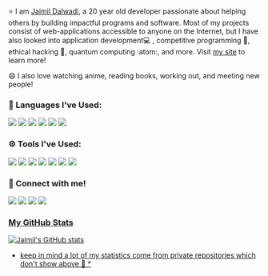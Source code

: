 ⭐️ I am [Jaimil Dalwadi](https://jaimildalwadi.netlify.app), a 20 year old developer passionate about helping others by building impactful programs and software. Most of my projects consist of web-applications accessible to anyone on the Internet, but I have also looked into application development💻 , competitive programming 🥇, ethical hacking 🤺, quantum computing :atom:, and more. Visit [my site](https://jaimildalwadi.com) to learn more!

😄 I also love watching anime, reading books, working out, and meeting new people!

<!--<p align="center"><a href="https://github.com/anuraghazra/github-readme-stats"><img src="https://github-readme-stats.vercel.app/api?username=theDe-bugger&amp;bg_color=000000&amp;text_color=ff5bff&amp;title_color=9e2eff" alt="Jaimil&#39;s github stats"></a></p>-->

### 🚀 Languages I've Used: 
<img src = "https://img.shields.io/badge/Python-3776AB?style=for-the-badge&logo=python&logoColor=white">  <img src = "https://img.shields.io/badge/JavaScript-323330?style=for-the-badge&logo=javascript&logoColor=F7DF1E"> <img src = "https://img.shields.io/badge/React-20232A?style=for-the-badge&logo=react&logoColor=61DAFB"> <img src = "https://img.shields.io/badge/Java-ED8B00?style=for-the-badge&logo=java&logoColor=white"> <img src = "https://img.shields.io/badge/HTML5-E34F26?style=for-the-badge&logo=html5&logoColor=white"> <img src = "https://img.shields.io/badge/CSS3-1572B6?style=for-the-badge&logo=css3&logoColor=white">

### ⚙️ Tools I've Used:
<img src = "https://img.shields.io/badge/Git-F05032?style=for-the-badge&logo=git&logoColor=white"> <img src = "https://img.shields.io/badge/Visual_Studio_Code-0078D4?style=for-the-badge&logo=visual%20studio%20code&logoColor=white"> <img src = "https://img.shields.io/badge/firebase-ffca28?style=for-the-badge&logo=firebase&logoColor=white"> <img src = "https://img.shields.io/badge/Microsoft_Azure-0089D6?style=for-the-badge&logo=microsoft-azure&logoColor=white"> <img src = "https://img.shields.io/badge/Material--UI-0081CB?style=for-the-badge&logo=material-ui&logoColor=white"> <img src = "https://img.shields.io/badge/conda-342B029.svg?&style=for-the-badge&logo=anaconda&logoColor=white"> <img src = "https://img.shields.io/badge/Jupyter-F37626.svg?&style=for-the-badge&logo=Jupyter&logoColor=white"> 

### 🤝 Connect with me!<br>
  <a href="https://www.linkedin.com/in/jaimil-dalwadi/" alt="Linkedin"><img src="https://img.shields.io/badge/LinkedIn-0077B5?style=for-the-badge&logo=linkedin&logoColor=white"></a> <a href="https://www.instagram.com/jaimil.d" alt="Instagram"><img src="https://img.shields.io/badge/Instagram-E4405F?style=for-the-badge&logo=instagram&logoColor=white"></a> <a href="https://devpost.com/theDebugger/" alt="Devpost"><img src="https://img.shields.io/badge/Devpost-003E54?style=for-the-badge&logo=devpost&logoColor=white"></a> <a href="mailto:jaimildalwadi2003@gmail.com" alt="Contact me"><img src="https://img.shields.io/badge/Gmail-D14836?style=for-the-badge&logo=gmail&logoColor=white">


### My GitHub Stats
![Jaimil's GitHub stats](https://github-readme-stats.vercel.app/api?username=theDE-bugger&theme=react&show_icons=true)
* keep in mind a lot of my statistics come from private repositories which don't show above 👀 *
